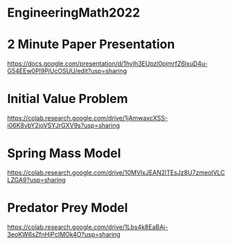 # EngineeringMath2022

# 2 Minute Paper Presentation
https://docs.google.com/presentation/d/1hylh3EUpzl0pjmrfZ6lxuD4u-G54EEw0Pl9PjUcOSUU/edit?usp=sharing

# Initial Value Problem
https://colab.research.google.com/drive/1jAmwaxcXSS-i06K8vbY2joVSYJrGXV9s?usp=sharing

# Spring Mass Model
https://colab.research.google.com/drive/10MVlxJEAN2lTEsJz8U7zmeolVLCLZGA9?usp=sharing

# Predator Prey Model
https://colab.research.google.com/drive/1Lbs4k8EaBAj-3eoKW6sZfnHjPcIMOk4O?usp=sharing



